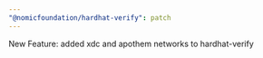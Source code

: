 ```yaml
---
"@nomicfoundation/hardhat-verify": patch
---
```


New Feature: added xdc and apothem networks to hardhat-verify
